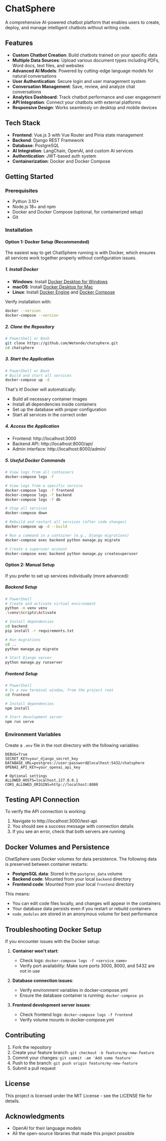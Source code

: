 # ChatSphere

A comprehensive AI-powered chatbot platform that enables users to create, deploy, and manage intelligent chatbots without writing code.

## Features

- **Custom Chatbot Creation**: Build chatbots trained on your specific data
- **Multiple Data Sources**: Upload various document types including PDFs, Word docs, text files, and websites
- **Advanced AI Models**: Powered by cutting-edge language models for natural conversations
- **User Authentication**: Secure login and user management system
- **Conversation Management**: Save, review, and analyze chat conversations
- **Analytics Dashboard**: Track chatbot performance and user engagement
- **API Integration**: Connect your chatbots with external platforms
- **Responsive Design**: Works seamlessly on desktop and mobile devices

## Tech Stack

- **Frontend**: Vue.js 3 with Vue Router and Pinia state management
- **Backend**: Django REST Framework
- **Database**: PostgreSQL
- **AI Integration**: LangChain, OpenAI, and custom AI services
- **Authentication**: JWT-based auth system
- **Containerization**: Docker and Docker Compose

## Getting Started

### Prerequisites

- Python 3.10+
- Node.js 18+ and npm
- Docker and Docker Compose (optional, for containerized setup)
- Git

### Installation

#### Option 1: Docker Setup (Recommended)

The easiest way to get ChatSphere running is with Docker, which ensures all services work together properly without configuration issues.

##### 1. Install Docker

- **Windows**: Install [Docker Desktop for Windows](https://www.docker.com/products/docker-desktop)
- **macOS**: Install [Docker Desktop for Mac](https://www.docker.com/products/docker-desktop)
- **Linux**: Install [Docker Engine](https://docs.docker.com/engine/install/) and [Docker Compose](https://docs.docker.com/compose/install/)

Verify installation with:
```bash
docker --version
docker-compose --version
```

##### 2. Clone the Repository

```bash
# PowerShell or Bash
git clone https://github.com/Wetende/chatsphere.git
cd chatsphere
```

##### 3. Start the Application

```bash
# PowerShell or Bash
# Build and start all services
docker-compose up -d
```

That's it! Docker will automatically:
- Build all necessary container images
- Install all dependencies inside containers
- Set up the database with proper configuration
- Start all services in the correct order

##### 4. Access the Application

- Frontend: http://localhost:3000
- Backend API: http://localhost:8000/api/
- Admin interface: http://localhost:8000/admin/

##### 5. Useful Docker Commands

```bash
# View logs from all containers
docker-compose logs -f

# View logs from a specific service
docker-compose logs -f frontend
docker-compose logs -f backend
docker-compose logs -f db

# Stop all services
docker-compose down

# Rebuild and restart all services (after code changes)
docker-compose up -d --build

# Run a command in a container (e.g., Django migrations)
docker-compose exec backend python manage.py migrate

# Create a superuser account
docker-compose exec backend python manage.py createsuperuser
```

#### Option 2: Manual Setup

If you prefer to set up services individually (more advanced):

##### Backend Setup

```bash
# PowerShell
# Create and activate virtual environment
python -m venv venv
.\venv\Scripts\Activate

# Install dependencies
cd backend
pip install -r requirements.txt

# Run migrations
cd ..
python manage.py migrate

# Start Django server
python manage.py runserver
```

##### Frontend Setup

```bash
# PowerShell
# In a new terminal window, from the project root
cd frontend

# Install dependencies
npm install

# Start development server
npm run serve
```

### Environment Variables

Create a `.env` file in the root directory with the following variables:

```
DEBUG=True
SECRET_KEY=your_django_secret_key
DATABASE_URL=postgres://user:password@localhost:5432/chatsphere
OPENAI_API_KEY=your_openai_api_key

# Optional settings
ALLOWED_HOSTS=localhost,127.0.0.1
CORS_ALLOWED_ORIGINS=http://localhost:8080
```

## Testing API Connection

To verify the API connection is working:
1. Navigate to http://localhost:3000/test-api
2. You should see a success message with connection details
3. If you see an error, check that both servers are running

## Docker Volumes and Persistence

ChatSphere uses Docker volumes for data persistence. The following data is preserved between container restarts:

- **PostgreSQL data**: Stored in the `postgres_data` volume
- **Backend code**: Mounted from your local `backend` directory
- **Frontend code**: Mounted from your local `frontend` directory

This means:
- You can edit code files locally, and changes will appear in the containers
- Your database data persists even if you restart or rebuild containers
- `node_modules` are stored in an anonymous volume for best performance

## Troubleshooting Docker Setup

If you encounter issues with the Docker setup:

1. **Container won't start**:
   - Check logs: `docker-compose logs -f <service_name>`
   - Verify port availability: Make sure ports 3000, 8000, and 5432 are not in use

2. **Database connection issues**:
   - Verify environment variables in docker-compose.yml
   - Ensure the database container is running: `docker-compose ps`

3. **Frontend development server issues**:
   - Check frontend logs: `docker-compose logs -f frontend`
   - Verify volume mounts in docker-compose.yml

## Contributing

1. Fork the repository
2. Create your feature branch: `git checkout -b feature/my-new-feature`
3. Commit your changes: `git commit -am 'Add some feature'`
4. Push to the branch: `git push origin feature/my-new-feature`
5. Submit a pull request

## License

This project is licensed under the MIT License - see the LICENSE file for details.

## Acknowledgments

- OpenAI for their language models
- All the open-source libraries that made this project possible 